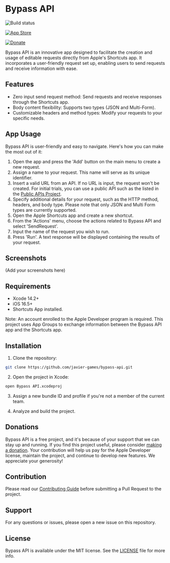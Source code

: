 # Bypass API

![Build status](https://github.com/javier-games/bypass-api/actions/workflows/ci.yml/badge.svg)

[![App Store](https://img.shields.io/badge/App_Store-Available-blue.svg?logo=apple)](https://apps.apple.com/app/bypass-api/id6449934061)

[![Donate](https://img.shields.io/badge/Give_Support-blue.svg?logo=paypal)](https://www.paypal.com/donate/?hosted_button_id=QY4PCGA8FMCC4)

Bypass API is an innovative app designed to facilitate the creation and usage of editable requests directly from Apple's Shortcuts app. It incorporates a user-friendly request set up, enabling users to send requests and receive information with ease.

## Features

- Zero input send request method: Send requests and receive responses through the Shortcuts app.
- Body content flexibility: Supports two types (JSON and Multi-Form).
- Customizable headers and method types: Modify your requests to your specific needs.

## App Usage

Bypass API is user-friendly and easy to navigate. Here's how you can make the most out of it:

1. Open the app and press the 'Add' button on the main menu to create a new request.
2. Assign a name to your request. This name will serve as its unique identifier.
3. Insert a valid URL from an API. If no URL is input, the request won't be created. For initial trials, you can use a public API such as the listed in the [Public APIs Project](https://github.com/public-apis/public-apis).
4. Specify additional details for your request, such as the HTTP method, headers, and body type. Please note that only JSON and Multi Form types are currently supported.
5. Open the Apple Shortcuts app and create a new shortcut.
6. From the 'Actions' menu, choose the actions related to Bypass API and select 'SendRequest'.
7. Input the name of the request you wish to run.
8. Press 'Run'. A text response will be displayed containing the results of your request.

## Screenshots

(Add your screenshots here)

## Requirements

- Xcode 14.2+
- iOS 16.5+
- Shortcuts App installed.

Note: An account enrolled to the Apple Developer program is required. This project uses App Groups to exchange information between the Bypass API app and the Shortcuts app.

## Installation

1. Clone the repository:

```bash
git clone https://github.com/javier-games/bypass-api.git
```

2. Open the project in Xcode:

```bash
open Bypass API.xcodeproj
```

3. Assign a new bundle ID and profile if you're not a member of the current team.

4. Analyze and build the project.

## Donations

Bypass API is a free project, and it's because of your support that we can stay up and running. If you find this project useful, please consider [making a donation](https://www.paypal.com/donate/?hosted_button_id=QY4PCGA8FMCC4). Your contribution will help us pay for the Apple Developer license, maintain the project, and continue to develop new features. We appreciate your generosity!

## Contribution

Please read our [Contributing Guide](CONTRIBUTING.md) before submitting a Pull Request to the project.

## Support

For any questions or issues, please open a new issue on this repository.

## License

Bypass API is available under the MIT license. See the [LICENSE](LICENSE) file for more info.
